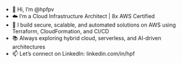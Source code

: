 - 👋 Hi, I’m @hpfpv
- ☁️ I’m a Cloud Infrastructure Architect | 8x AWS Certified
- 🚀 I build secure, scalable, and automated solutions on AWS using Terraform, CloudFormation, and CI/CD
- 📚 Always exploring hybrid cloud, serverless, and AI-driven architectures
- 📫 Let’s connect on LinkedIn: linkedin.com/in/hpf

<!---
hpfpv/hpfpv is a ✨ special ✨ repository because its `README.md` (this file) appears on your GitHub profile.
You can click the Preview link to take a look at your changes.
--->

